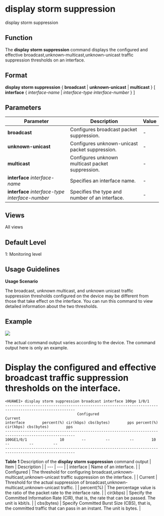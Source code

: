 display storm suppression
=========================

display storm suppression

Function
--------



The **display storm suppression** command displays the configured and effective broadcast,unknown-multicast,unknown-unicast traffic suppression thresholds on an interface.




Format
------

**display storm suppression** { **broadcast** | **unknown-unicast** | **multicast** } [ **interface** { *interface-name* | *interface-type* *interface-number* } ]


Parameters
----------

| Parameter | Description | Value |
| --- | --- | --- |
| **broadcast** | Configures broadcast packet suppression. | - |
| **unknown-unicast** | Configures unknown-unicast packet suppression. | - |
| **multicast** | Configures unknown multicast packet suppression. | - |
| **interface** *interface-name* | Specifies an interface name. | - |
| **interface** *interface-type* *interface-number* | Specifies the type and number of an interface. | - |



Views
-----

All views


Default Level
-------------

1: Monitoring level


Usage Guidelines
----------------

**Usage Scenario**

The broadcast, unknown multicast, and unknown unicast traffic suppression thresholds configured on the device may be different from those that take effect on the interface. You can run this command to view detailed information about the two thresholds.


Example
-------

![](../public_sys-resources/note_3.0-en-us.png) 

The actual command output varies according to the device. The command output here is only an example.


# Display the configured and effective broadcast traffic suppression thresholds on the interface.
```
<HUAWEI> display storm suppression broadcast interface 100ge 1/0/1
------------------------------------------------------------------------------------------------------                              
                                 Configured                                 Current                                                 
interface        percent(%) cir(kbps) cbs(bytes)        pps percent(%) cir(kbps) cbs(bytes)        pps                              
------------------------------------------------------------------------------------------------------                              
100GE1/0/1               10        --         --         --        10        --         --         --                              
------------------------------------------------------------------------------------------------------

```

**Table 1** Description of the **display storm suppression** command output
| Item | Description |
| --- | --- |
| interface | Name of an interface. |
| Configured | The threshold for configuring broadcast,unknown-multicast,unknown-unicast traffic suppression on the interface. |
| Current | Threshold for the actual suppression of broadcast,unknown-multicast,unknown-unicast traffic. |
| percent(%) | The percentage value is the ratio of the packet rate to the interface rate. |
| cir(kbps) | Specify the Committed Information Rate (CIR), that is, the rate that can be passed. The unit is kbit/s. |
| cbs(bytes) | Specify Committed Burst Size (CBS), that is, the committed traffic that can pass in an instant. The unit is bytes. |